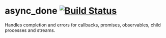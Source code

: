 async_done [![Build Status](https://travis-ci.org/nathanfaucett/async_done.svg?branch=master)](https://travis-ci.org/nathanfaucett/async_done)
=======

Handles completion and errors for callbacks, promises, observables, child processes and streams.
